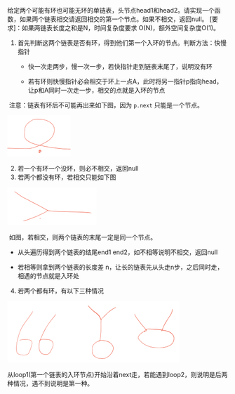 给定两个可能有环也可能无环的单链表，头节点head1和head2。请实现一个函数，如果两个链表相交请返回相交的第一个节点。如果不相交，返回null。
[要求]：如果两链表长度之和是N，时间复杂度要求 O(N)，额外空间复杂度O(1)。



1. 首先判断这两个链表是否有环，得到他们第一个入环的节点。判断方法：快慢指针

   - 快一次走两步，慢一次一步，若快指针走到链表末尾了，说明没有环

   - 若有环则快慢指针必会相交于环上一点A，此时将另一指针p指向head，让p和A同时一次走一步，相交的点就是入环的节点

​				注意：链表有环后不可能再出来如下图，因为 `p.next` 只能是一个节点。

<img src="FalseLoop.png" alt="FalseLoop" style="zoom:50%;" />

2. 若一个有环一个没环，则必不相交，返回null
3. 若两个都没有环，若相交只能如下图

<img src="NoLoop.png" alt="NoLoop" style="zoom:50%;" />

​			如图，若相交，则两个链表的末尾一定是同一个节点。

- 从头遍历得到两个链表的结尾end1 end2，如不相等说明不相交，返回null

- 若相等则拿到两个链表的长度差 n，让长的链表先从头走n步，之后同时走，相遇的节点就是入环处

  

4. 若两个都有环，有以下三种情况

<img src="BothLoop.png" alt="BothLoop" style="zoom:50%;" />



​		从loop1(第一个链表的入环节点)开始沿着next走，若能遇到loop2，则说明是后两种情况，遇不到说明是第一种。

